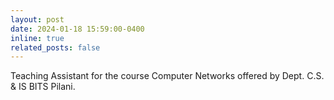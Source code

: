 ```yaml
---
layout: post
date: 2024-01-18 15:59:00-0400
inline: true
related_posts: false
---
```


Teaching Assistant for the course Computer Networks offered by Dept. C.S. & IS BITS Pilani.